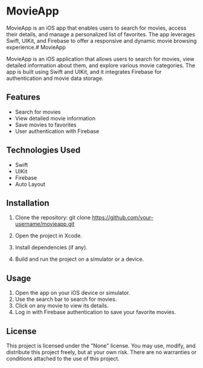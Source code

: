 # MovieApp
MovieApp is an iOS app that enables users to search for movies, access their details, and manage a personalized list of favorites. The app leverages Swift, UIKit, and Firebase to offer a responsive and dynamic movie browsing experience.# MovieApp

MovieApp is an iOS application that allows users to search for movies, view detailed information about them, and explore various movie categories. The app is built using Swift and UIKit, and it integrates Firebase for authentication and movie data storage.

## Features

- Search for movies
- View detailed movie information
- Save movies to favorites
- User authentication with Firebase

## Technologies Used

- Swift
- UIKit
- Firebase
- Auto Layout

## Installation

1. Clone the repository:
git clone https://github.com/your-username/movieapp.git

2. Open the project in Xcode.

3. Install dependencies (if any).

4. Build and run the project on a simulator or a device.

## Usage

1. Open the app on your iOS device or simulator.
2. Use the search bar to search for movies.
3. Click on any movie to view its details.
4. Log in with Firebase authentication to save your favorite movies.

## License

This project is licensed under the "None" license. You may use, modify, and distribute this project freely, but at your own risk. There are no warranties or conditions attached to the use of this project.

